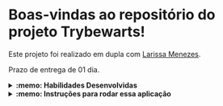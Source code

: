 # Boas-vindas ao repositório do projeto Trybewarts!

Este projeto foi realizado em dupla com [Larissa Menezes](https://github.com/larissamf25>/).

Prazo de entrega de 01 dia.

<details>
  <summary><strong>:memo: Habilidades Desenvolvidas</strong></summary><br />

* Criar formulários em HTML;
* Utilizar CSS Flexbox para criar layouts flexíveis;
* Criar regras CSS específicas para serem aplicadas a dispositivos móveis;
* Construir páginas responsivas que alteram o seu layout de acordo com a orientação da tela (em construção);

OBS: As imagens do projeto já foram disponibilizadas pela Trybe.

---

Itens deste projeto desenvolvidos por mim: 
* Criando o header e incluindo a logo.
* Adicionando a classe da log.
* Acrescentando um formulário de login no canto direito da barra superior contendo os inputs de email, senha e um botão de login.
* Criando um título com o texto Trybewarts e centralizado-o dentro do Header.
* Adicionando um formulário no corpo da página, com uma largura de 675px e display: flex.
* Fazendo com que o eixo principal do formulário seja vertical.
* Adicionando a logo da Trybewarts no lado direito da página.
* Acrescente ao formulário os inputs de nome, sobrenome e email.
* Acrescente ao formulário um select contendo as opções: Gitnória, Reactpuff, Corvinode e Pytherina.
* Posicionando os campos de Nome e Sobrenome para que fiquem em linha e abaixo o email e house para serem em linha também.
* Verificando e-mail e senha se o usuário está verificado ou se é um usuário inválido, aparecendo um alert.
* Fazendo com que, ao clicar no botão Enviar, todo o conteúdo dentro da tag <form> seja substituído pelas informações preenchidas pela pessoa usuária.

</details>

<details>
  <summary><strong>:memo: Instruções para rodar essa aplicação</strong></summary><br />

Crie um fork desse projeto e para isso siga esse [tutorial de como realizar um fork](https://guides.github.com/activities/forking/).

Após feito o fork, clone o repositório criado para o seu computador.

Rode o `npm install`.

</details>
